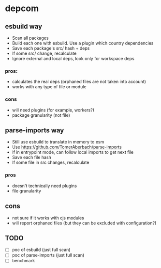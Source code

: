 # depcom
## esbuild way
- Scan all packages
- Build each one with esbuild. Use a plugin which country dependencies 
- Save each package's src/ hash + deps
- If some src/ change, recalculate
- Ignore external and local deps, look only for workspace deps

### pros:
- calculates the real deps (orphaned files are not taken into account)
- works with any type of file or module

### cons
- will need plugins (for example, workers?)
- package granularity (not file)

## parse-imports way

- Still use esbuild to translate in memory to esm
- Use https://github.com/TomerAberbach/parse-imports
- If in entrypoint mode, can follow local imports to get next file
- Save each file hash
- If some file in src changes, recalculate

### pros
- doesn't technically need plugins
- file granularity 

## cons
- not sure if it works with cjs modules
- will report orphaned files (but they can be excluded with configuration?)

## TODO
- [ ] poc of esbuild (just full scan)
- [ ] poc of parse-imports (just full scan)
- [ ] benchmark
